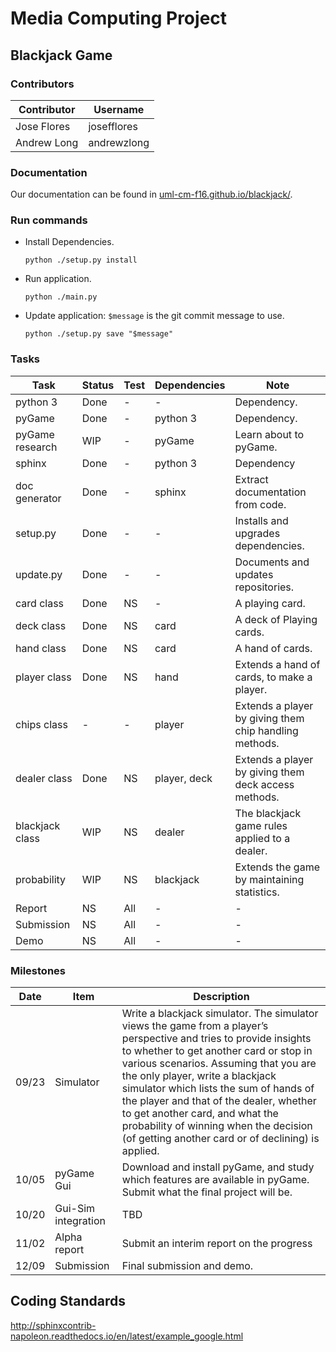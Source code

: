# Media Computing Project

## Blackjack Game

### Contributors

Contributor | Username
------------|------------
Jose Flores | josefflores
Andrew Long | andrewzlong

### Documentation
Our documentation can be found in [uml-cm-f16.github.io/blackjack/](https://uml-cm-f16.github.io/blackjack/).

### Run commands

+ Install Dependencies.

  `python ./setup.py install`

+ Run application.

  `python ./main.py`

+ Update application: `$message` is the git commit message to use.

  `python ./setup.py save "$message"`

### Tasks

Task            | Status | Test | Dependencies      | Note
----------------|--------|------|-------------------|-----
python 3        | Done   | -    | -                 | Dependency.
pyGame          | Done   | -    | python 3          | Dependency.
pyGame research | WIP    | -    | pyGame            | Learn about to pyGame.
sphinx          | Done   | -    | python 3          | Dependency
doc generator   | Done   | -    | sphinx            | Extract documentation from code.
setup.py        | Done   | -    | -                 | Installs and upgrades dependencies.
update.py       | Done   | -    | -                 | Documents and updates repositories.
card class      | Done   | NS   | -                 | A playing card.
deck class      | Done   | NS   | card              | A deck of Playing cards.
hand class      | Done   | NS   | card              | A hand of cards.
player class    | Done   | NS   | hand              | Extends a hand of cards, to make a player.
chips class     | -      | -    | player            | Extends a player by giving them chip handling methods.
dealer class    | Done   | NS   | player, deck      | Extends a player by giving them deck access methods.
blackjack class | WIP    | NS   | dealer            | The blackjack game rules applied to a dealer.
probability     | WIP    | NS   | blackjack         | Extends the game by maintaining statistics.
Report          | NS     | All  | -                 | -
Submission      | NS     | All  | -                 | -
Demo            | NS     | All  | -                 | -

### Milestones
Date  | Item | Description
------|------|------------
09/23 | Simulator | Write a blackjack simulator. The simulator views the game from a player’s perspective and tries to provide insights to whether to get another card or stop in various scenarios. Assuming that you are the only player, write a blackjack simulator which lists the sum of hands of the player and that of the dealer, whether to get another card, and what the probability of winning when the decision (of getting another card or of declining) is applied.
10/05 | pyGame Gui | Download and install pyGame, and study which features are available in pyGame. Submit what the final project will be.
10/20 | Gui-Sim integration | TBD
11/02 | Alpha report | Submit an interim report on the progress
12/09 | Submission | Final submission and demo.

## Coding Standards
http://sphinxcontrib-napoleon.readthedocs.io/en/latest/example_google.html






